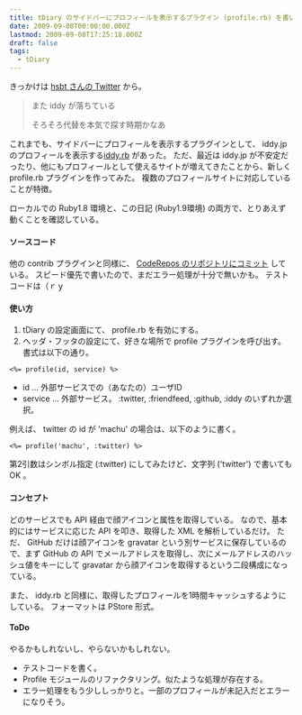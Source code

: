 ```yaml
---
title: tDiary のサイドバーにプロフィールを表示するプラグイン (profile.rb) を書いた
date: 2009-09-08T00:00:00.000Z
lastmod: 2009-09-08T17:25:18.000Z
draft: false
tags:
  - tDiary
---
```


きっかけは [hsbt さんの Twitter](http://twitter.com/hsbt/status/3826652426) から。

> また iddy が落ちている
>
> そろそろ代替を本気で探す時期かなあ

これまでも、サイドバーにプロフィールを表示するプラグインとして、 iddy.jp のプロフィールを表示する[iddy.rb](http://coderepos.org/share/browser/platform/tdiary/plugin/iddy.rb) があった。 ただ、最近は iddy.jp が不安定だったり、他にもプロフィールとして使えるサイトが増えてきたことから、新しく profile.rb プラグインを作ってみた。 複数のプロフィールサイトに対応していることが特徴。

ローカルでの Ruby1.8 環境と、この日記 (Ruby1.9環境) の両方で、とりあえず動くことを確認している。

#### ソースコード

他の contrib プラグインと同様に、 [CodeRepos のリポジトリにコミット](http://coderepos.org/share/browser/platform/tdiary/plugin/profile.rb) している。 スピード優先で書いたので、まだエラー処理が十分で無いかも。 テストコードは（ｒｙ

#### 使い方

1. tDiary の設定画面にて、 profile.rb を有効にする。
2. ヘッダ・フッタの設定にて、好きな場所で profile プラグインを呼び出す。書式は以下の通り。

```
<%= profile(id, service) %>
```

* id … 外部サービスでの（あなたの）ユーザID
* service … 外部サービス。 :twitter, :friendfeed, :github, :iddy のいずれか選択。

例えば、 twitter の id が 'machu' の場合は、以下のように書く。

```
<%= profile('machu', :twitter) %>
```

第2引数はシンボル指定 (:twitter) にしてみたけど、文字列 ('twitter') で書いても OK 。

#### コンセプト

どのサービスでも API 経由で顔アイコンと属性を取得している。 なので、基本的にはサービスに応じた API を叩き、取得した XML を解析しているだけ。 ただ、 GitHub だけは顔アイコンを gravatar という別サービスに保存しているので、まず GitHub の API でメールアドレスを取得し、次にメールアドレスのハッシュ値をキーにして gravatar から顔アイコンを取得するという二段構成になっている。

また、 iddy.rb と同様に、取得したプロフィールを1時間キャッシュするようにしている。 フォーマットは PStore 形式。

#### ToDo

やるかもしれないし、やらないかもしれない。

* テストコードを書く。
* Profile モジュールのリファクタリング。似たような処理が存在する。
* エラー処理をもう少ししっかりと。一部のプロフィールが未記入だとエラーになりそう。
